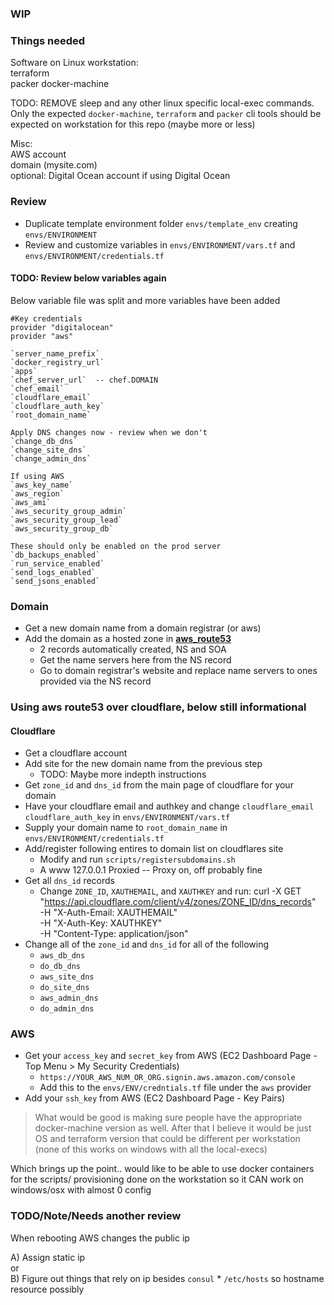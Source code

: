 ### WIP
### Things needed
Software on Linux workstation:  
terraform  
packer
docker-machine  

TODO: REMOVE sleep and any other linux specific local-exec commands. Only the expected `docker-machine`,
`terraform` and `packer` cli tools should be expected on workstation for this repo (maybe more or less)


Misc:  
AWS account  
domain (mysite.com)  
optional: Digital Ocean account if using Digital Ocean  

### Review  
* Duplicate template environment folder `envs/template_env` creating `envs/ENVIRONMENT`  
* Review and customize variables in `envs/ENVIRONMENT/vars.tf` and `envs/ENVIRONMENT/credentials.tf`  


#### TODO: Review below variables again
Below variable file was split and more variables have been added
```
#Key credentials
provider "digitalocean"
provider "aws"

`server_name_prefix`
`docker_registry_url`
`apps`
`chef_server_url`  -- chef.DOMAIN
`chef_email`
`cloudflare_email`
`cloudflare_auth_key`
`root_domain_name`

Apply DNS changes now - review when we don't
`change_db_dns`
`change_site_dns`
`change_admin_dns`

If using AWS
`aws_key_name`
`aws_region`
`aws_ami`
`aws_security_group_admin`
`aws_security_group_lead`
`aws_security_group_db`

These should only be enabled on the prod server
`db_backups_enabled`
`run_service_enabled`
`send_logs_enabled`
`send_jsons_enabled`
```






### Domain
* Get a new domain name from a domain registrar (or aws)
* Add the domain as a hosted zone in [__**aws_route53**__](https://console.aws.amazon.com/route53/home#hosted-zones:)  
    * 2 records automatically created, NS and SOA
    * Get the name servers here from the NS record  
    * Go to domain registrar's website and replace name servers to ones provided via the NS record


### Using aws route53 over cloudflare, below still informational
#### Cloudflare
<!-- route 53 -->
* Get a cloudflare account
* Add site for the new domain name from the previous step
    * TODO: Maybe more indepth instructions
* Get `zone_id` and `dns_id` from the main page of cloudflare for your domain
* Have your cloudflare email and authkey and change `cloudflare_email` `cloudflare_auth_key` in `envs/ENVIRONMENT/vars.tf`
* Supply your domain name to `root_domain_name` in `envs/ENVIRONMENT/credentials.tf`
* Add/register following entires to domain list on cloudflares site
    * Modify and run `scripts/registersubdomains.sh`
    * A      www     127.0.0.1     Proxied     -- Proxy on, off probably fine
* Get all `dns_id` records
    * Change `ZONE_ID`, `XAUTHEMAIL`, and `XAUTHKEY` and run:
        curl -X GET "https://api.cloudflare.com/client/v4/zones/ZONE_ID/dns_records" \
        -H "X-Auth-Email: XAUTHEMAIL" \
        -H "X-Auth-Key: XAUTHKEY" \
        -H "Content-Type: application/json"
* Change all of the `zone_id` and `dns_id` for all of the following
    * `aws_db_dns`
    * `do_db_dns`
    * `aws_site_dns`
    * `do_site_dns`
    * `aws_admin_dns`
    * `do_admin_dns`



### AWS
* Get your `access_key` and `secret_key` from AWS (EC2 Dashboard Page - Top Menu > My Security Credentials)
    * `https://YOUR_AWS_NUM_OR_ORG.signin.aws.amazon.com/console`
    * Add this to the `envs/ENV/credntials.tf` file under the `aws` provider
* Add your `ssh_key` from AWS (EC2 Dashboard Page - Key Pairs)


>What would be good is making sure people have the appropriate docker-machine version
  as well. After that I believe it would be just OS and terraform version that could
  be different per workstation (none of this works on windows with all the local-execs)
>
Which brings up the point.. would like to be able to use docker containers for the scripts/
  provisioning done on the workstation so it CAN work on windows/osx with almost 0 config



### TODO/Note/Needs another review
When rebooting AWS changes the public ip

A) Assign static ip  
or  
B) Figure out things that rely on ip besides `consul`
    * `/etc/hosts`    so hostname resource possibly
